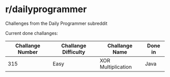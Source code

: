 # r/dailyprogrammer

Challenges from the Daily Programmer subreddit

Current done challanges:

| Challange Number | Challange Difficulty | Challange Name     | Done in | 
| ---------------- | -------------------- | --------------     | ------- |
| 315              | Easy                 | XOR Multiplication |  Java   |

